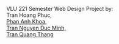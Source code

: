 VLU 221 Semester Web Design Project by:</br>
Tran Hoang Phuc,</br>
<a href="https://github.com/pakhoakuy66"> Phan Anh Khoa,</br>
Tran Nguyen Duc Minh,</br>
<a href="https://github.com/TranThangBin">Tran Quang Thang</a></br>
